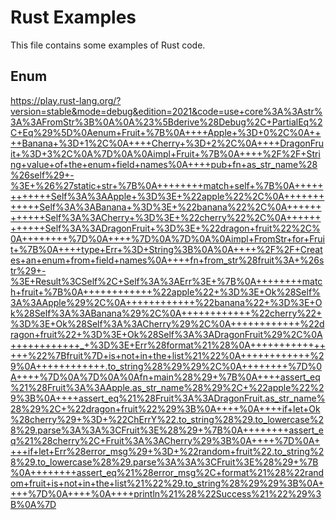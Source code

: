 # Rust Examples

This file contains some examples of Rust code.

## Enum

https://play.rust-lang.org/?version=stable&mode=debug&edition=2021&code=use+core%3A%3Astr%3A%3AFromStr%3B%0A%0A%23%5Bderive%28Debug%2C+PartialEq%2C+Eq%29%5D%0Aenum+Fruit+%7B%0A++++Apple+%3D+0%2C%0A++++Banana+%3D+1%2C%0A++++Cherry+%3D+2%2C%0A++++DragonFruit+%3D+3%2C%0A%7D%0A%0Aimpl+Fruit+%7B%0A++++%2F%2F+String+value+of+the+enum+field+names%0A++++pub+fn+as_str_name%28%26self%29+-%3E+%26%27static+str+%7B%0A++++++++match+self+%7B%0A++++++++++++Self%3A%3AApple+%3D%3E+%22apple%22%2C%0A++++++++++++Self%3A%3ABanana+%3D%3E+%22banana%22%2C%0A++++++++++++Self%3A%3ACherry+%3D%3E+%22cherry%22%2C%0A++++++++++++Self%3A%3ADragonFruit+%3D%3E+%22dragon+fruit%22%2C%0A++++++++%7D%0A++++%7D%0A%7D%0A%0Aimpl+FromStr+for+Fruit+%7B%0A++++type+Err+%3D+String%3B%0A%0A++++%2F%2F+Creates+an+enum+from+field+names%0A++++fn+from_str%28fruit%3A+%26str%29+-%3E+Result%3CSelf%2C+Self%3A%3AErr%3E+%7B%0A++++++++match+fruit+%7B%0A++++++++++++%22apple%22+%3D%3E+Ok%28Self%3A%3AApple%29%2C%0A++++++++++++%22banana%22+%3D%3E+Ok%28Self%3A%3ABanana%29%2C%0A++++++++++++%22cherry%22+%3D%3E+Ok%28Self%3A%3ACherry%29%2C%0A++++++++++++%22dragon+fruit%22+%3D%3E+Ok%28Self%3A%3ADragonFruit%29%2C%0A++++++++++++_+%3D%3E+Err%28format%21%28%0A++++++++++++++++%22%7Bfruit%7D+is+not+in+the+list%21%22%0A++++++++++++%29%0A++++++++++++.to_string%28%29%29%2C%0A++++++++%7D%0A++++%7D%0A%7D%0A%0Afn+main%28%29+%7B%0A++++assert_eq%21%28Fruit%3A%3AApple.as_str_name%28%29%2C+%22apple%22%29%3B%0A++++assert_eq%21%28Fruit%3A%3ADragonFruit.as_str_name%28%29%2C+%22dragon+fruit%22%29%3B%0A++++%0A++++if+let+Ok%28cherry%29+%3D+%22ChErrY%22.to_string%28%29.to_lowercase%28%29.parse%3A%3A%3CFruit%3E%28%29+%7B%0A++++++++assert_eq%21%28cherry%2C+Fruit%3A%3ACherry%29%3B%0A++++%7D%0A++++if+let+Err%28error_msg%29+%3D+%22random+fruit%22.to_string%28%29.to_lowercase%28%29.parse%3A%3A%3CFruit%3E%28%29+%7B%0A++++++++assert_eq%21%28error_msg%2C+format%21%28%22random+fruit+is+not+in+the+list%21%22%29.to_string%28%29%29%3B%0A++++%7D%0A++++%0A++++println%21%28%22Success%21%22%29%3B%0A%7D
